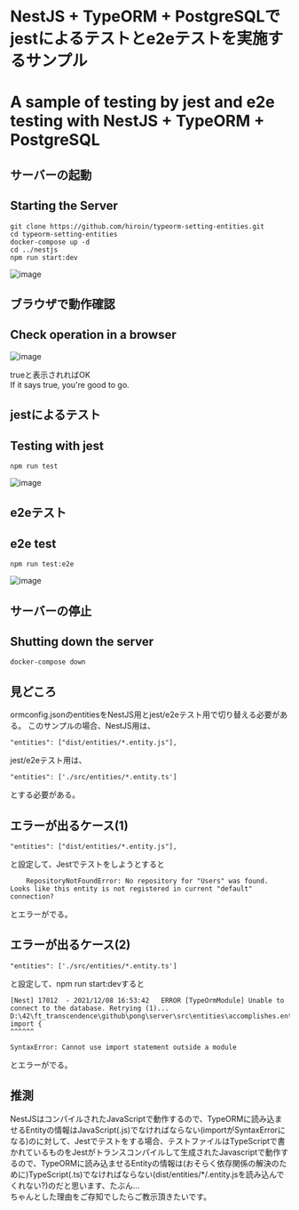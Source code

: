 # NestJS + TypeORM + PostgreSQLでjestによるテストとe2eテストを実施するサンプル
# A sample of testing by jest and e2e testing with NestJS + TypeORM + PostgreSQL
## サーバーの起動
## Starting the Server
```
git clone https://github.com/hiroin/typeorm-setting-entities.git
cd typeorm-setting-entities
docker-compose up -d
cd ../nestjs
npm run start:dev
```
![image](https://user-images.githubusercontent.com/50547466/145219474-9bb7b7ed-abec-4fd7-b4da-fd7ad7105cae.png)

## ブラウザで動作確認
## Check operation in a browser
![image](https://user-images.githubusercontent.com/50547466/145219649-5e279393-e1ff-4bde-b4e7-062461f1d628.png)

trueと表示されればOK  
If it says true, you're good to go.

## jestによるテスト
## Testing with jest
```
npm run test
```
![image](https://user-images.githubusercontent.com/50547466/145219885-049d32c9-32a9-4c68-9cb6-696c229c8df5.png)

## e2eテスト
## e2e test
```
npm run test:e2e
```
![image](https://user-images.githubusercontent.com/50547466/145219918-964eb66b-c55f-474c-ac62-9a1431d23e8a.png)

## サーバーの停止
## Shutting down the server
```
docker-compose down
```

## 見どころ

ormconfig.jsonのentitiesをNestJS用とjest/e2eテスト用で切り替える必要がある。
このサンプルの場合、NestJS用は、
```
"entities": ["dist/entities/*.entity.js"],
```
jest/e2eテスト用は、
```
"entities": ['./src/entities/*.entity.ts']
```
とする必要がある。

## エラーが出るケース(1)
```
"entities": ["dist/entities/*.entity.js"],
```
と設定して、Jestでテストをしようとすると
```
    RepositoryNotFoundError: No repository for "Users" was found. Looks like this entity is not registered in current "default" connection?
```
とエラーがでる。

## エラーが出るケース(2)
```
"entities": ['./src/entities/*.entity.ts']
````
と設定して、npm run start:devすると
```
[Nest] 17012  - 2021/12/08 16:53:42   ERROR [TypeOrmModule] Unable to connect to the database. Retrying (1)...
D:\42\ft_transcendence\github\pong\server\src\entities\accomplishes.entity.ts:1
import {
^^^^^^

SyntaxError: Cannot use import statement outside a module
```
とエラーがでる。

## 推測
NestJSはコンパイルされたJavaScriptで動作するので、TypeORMに読み込ませるEntityの情報はJavaScript(.js)でなければならない(importがSyntaxErrorになる)のに対して、Jestでテストをする場合、テストファイルはTypeScriptで書かれているものをJestがトランスコンパイルして生成されたJavascriptで動作するので、TypeORMに読み込ませるEntityの情報は(おそらく依存関係の解決のために)TypeScript(.ts)でなければならない(dist/entities/\*/.entity.jsを読み込んでくれない?)のだと思います、たぶん…  
ちゃんとした理由をご存知でしたらご教示頂きたいです。
